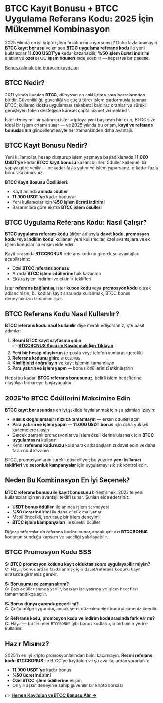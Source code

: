 <h1>BTCC Kayıt Bonusu + BTCC Uygulama Referans Kodu: 2025 İçin Mükemmel Kombinasyon</h1>
<p>2025 yılında en iyi kripto işlem fırsatını mı arıyorsunuz? Daha fazla aramayın. <strong>BTCC kayıt bonusu</strong> ve en son <strong>BTCC uygulama referans kodu</strong> ile yeni kullanıcılar <strong>11.000 USDT’ye</strong> kadar kazanabilir, <strong>%50 işlem ücreti indirimi</strong> alabilir ve <strong>özel BTCC işlem ödülleri</strong> elde edebilir — hepsi tek bir pakette.</p>
<p><a href="https://partner.btcc.com/us/c/BTCCBONUS/9303" target="_blank">Bonusu almak için buradan kaydolun</a></p>
<img src="https://images.mirror-media.xyz/publication-images/LztseeLtp-OtXQfU073GC.png?height=960&amp;width=1920" decoding="async" data-nimg="fill" class="css-xah9so" style="position:absolute;top:0;left:0;bottom:0;right:0;box-sizing:border-box;padding:0;border:none;margin:auto;display:block;width:0;height:0;min-width:100%;max-width:100%;min-height:100%;max-height:100%">
<h2>BTCC Nedir?</h2>
<p>2011 yılında kurulan <strong>BTCC</strong>, dünyanın en eski kripto para borsalarından biridir. Güvenilirliği, güvenliği ve güçlü türev işlem platformuyla tanınan BTCC; kullanıcı dostu uygulaması, rekabetçi kaldıraç oranları ve sürekli genişleyen token desteğiyle küresel çapta hizmet vermektedir.</p>
<p>İster deneyimli bir yatırımcı ister kriptoya yeni başlayan biri olun, BTCC size ideal bir işlem ortamı sunar — ve 2025 yılında bu ortam, <strong>kayıt ve referans bonuslarının</strong> güncellenmesiyle her zamankinden daha avantajlı.</p>

<h2>BTCC Kayıt Bonusu Nedir?</h2>
<p>Yeni kullanıcılar, hesap oluşturup işlem yapmaya başladıklarında <strong>11.000 USDT’ye</strong> kadar <strong>BTCC kayıt bonusu</strong> kazanabilirler. Ödüller kademeli bir yapıya göre verilir — ne kadar fazla yatırır ve işlem yaparsanız, o kadar fazla bonus kazanırsınız.</p>
<p><strong>BTCC Kayıt Bonusu Özellikleri:</strong></p>
<ul>
<li>Kayıt anında <strong>anında ödüller</strong></li>
<li><strong>11.000 USDT’ye</strong> kadar bonuslar</li>
<li>Yeni kullanıcılar için <strong>%50 işlem ücreti indirimi</strong></li>
<li>Başarımlara göre ekstra <strong>BTCC işlem ödülleri</strong></li>
</ul>

<h2>BTCC Uygulama Referans Kodu: Nasıl Çalışır?</h2>
<p><strong>BTCC uygulama referans kodu</strong> (diğer adlarıyla <strong>davet kodu</strong>, <strong>promosyon kodu</strong> veya <strong>indirim kodu</strong>) kullanan yeni kullanıcılar, özel avantajlara ve ek işlem bonuslarına erişim elde eder.</p>
<p>Kayıt sırasında <strong>BTCCBONUS</strong> referans kodunu girerek şu avantajları açabilirsiniz:</p>
<ul>
<li>Özel <strong>BTCC referans bonusu</strong></li>
<li>Anında <strong>BTCC işlem ödüllerine</strong> hak kazanma</li>
<li>Ekstra işlem indirimi ve etkinlik teklifleri</li>
</ul>
<p>İster <strong>referans bağlantısı</strong>, ister <strong>kupon kodu</strong> veya <strong>promosyon kodu</strong> olarak adlandırılsın, bu kodları kayıt sırasında kullanmak, BTCC bonus deneyiminizin tamamını açar.</p>

<h2>BTCC Referans Kodu Nasıl Kullanılır?</h2>
<p><strong>BTCC referans kodu nasıl kullanılır</strong> diye merak ediyorsanız, işte basit adımlar:</p>
<ol>
<li><strong>Resmi BTCC kayıt sayfasına gidin</strong><br>👉 <a href="https://partner.btcc.com/us/c/BTCCBONUS/9303" target="_blank"><strong>BTCCBONUS Kodu ile Kaydolmak İçin Tıklayın</strong></a></li>
<li><strong>Yeni bir hesap oluşturun</strong> (e-posta veya telefon numarası gerekli)</li>
<li><strong>Referans kodunu girin:</strong> <code>BTCCBONUS</code></li>
<li><strong>Kimliğinizi doğrulayın</strong> ve kayıt işlemini tamamlayın</li>
<li><strong>Para yatırın ve işlem yapın</strong> — bonus ödüllerinizi etkinleştirin</li>
</ol>
<p>Hepsi bu kadar! <strong>BTCC referans bonusunuz</strong>, belirli işlem hedeflerine ulaştıkça birikmeye başlayacaktır.</p>

<h2>2025’te BTCC Ödüllerini Maksimize Edin</h2>
<p><strong>BTCC kayıt bonusundan</strong> en iyi şekilde faydalanmak için şu adımları izleyin:</p>
<ul>
<li><strong>Kimlik doğrulamasını hızlıca tamamlayın</strong> — erken ödülleri açın</li>
<li><strong>Para yatırın ve işlem yapın</strong> — <strong>11.000 USDT bonus</strong> için daha yüksek kademelere ulaşın</li>
<li>Gerçek zamanlı promosyonlar ve işlem özelliklerine ulaşmak için <strong>BTCC uygulamasını</strong> kullanın</li>
<li>Kendi <strong>referans kodunuzu</strong> kullanarak arkadaşlarınızı davet edin ve daha fazla ödül kazanın</li>
</ul>
<p>BTCC, promosyonlarını sürekli güncelliyor; bu yüzden <strong>yeni kullanıcı teklifleri</strong> ve <strong>sezonluk kampanyalar</strong> için uygulamayı sık sık kontrol edin.</p>

<h2>Neden Bu Kombinasyon En İyi Seçenek?</h2>
<p><strong>BTCC referans bonusu</strong> ile <strong>kayıt bonusunu</strong> birleştirmek, 2025’te yeni kullanıcılar için en avantajlı teklifi sunar. Şunları elde edersiniz:</p>
<ul>
<li><strong>USDT bonus ödülleri</strong> ile anında işlem sermayesi</li>
<li><strong>%50 ücret indirimi</strong> ile daha düşük maliyetler</li>
<li>Mobil öncelikli, sorunsuz bir işlem deneyimi</li>
<li><strong>BTCC işlem kampanyaları</strong> ile sürekli ödüller</li>
</ul>
<p>Diğer platformlar da referans kodları sunar, ancak çok azı <strong>BTCCBONUS</strong> kodunun sunduğu kapsam ve sadeliği yakalayabilir.</p>

<h2>BTCC Promosyon Kodu SSS</h2>
<p><strong>S: BTCC promosyon kodunu kayıt olduktan sonra uygulayabilir miyim?</strong><br>
C: Hayır, bonuslardan faydalanmak için davet/referans kodunu kayıt sırasında girmeniz gerekir.</p>
<p><strong>S: Bonusumu ne zaman alırım?</strong><br>
C: Bazı ödüller anında verilir, bazıları ise yatırma ve işlem hedefleri tamamlandıkça açılır.</p>
<p><strong>S: Bonus dünya çapında geçerli mi?</strong><br>
C: Çoğu bölge uygundur, ancak yerel düzenlemeleri kontrol etmeniz önerilir.</p>
<p><strong>S: Referans kodu, promosyon kodu ve indirim kodu arasında fark var mı?</strong><br>
C: Hayır — bu terimler <code>BTCCBONUS</code> gibi bonus kodları için birbirinin yerine kullanılır.</p>

<h2>Hazır Mısınız?</h2>
<p>2025’in en iyi kripto promosyonlarından birini kaçırmayın. <strong>Resmi referans kodu BTCCBONUS</strong> ile BTCC’ye kaydolun ve şu avantajlardan yararlanın:</p>
<ul>
<li><strong>11.000 USDT’ye</strong> kadar bonus</li>
<li><strong>%50 ücret indirimi</strong></li>
<li><strong>Özel BTCC işlem ödüllerine</strong> erişim</li>
<li>On yılı aşkın deneyime sahip güvenilir bir kripto borsası</li>
</ul>
<p>👉 <a href="https://partner.btcc.com/us/c/BTCCBONUS/9303" target="_blank"><strong>Hemen Kaydolun ve BTCC Bonusu Alın →</strong></a></p>

